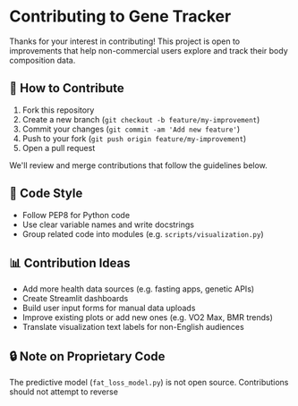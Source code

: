 # Contributing to Gene Tracker

Thanks for your interest in contributing! This project is open to improvements that help non-commercial users explore and track their body composition data.

## 🤝 How to Contribute

1. Fork this repository
2. Create a new branch (`git checkout -b feature/my-improvement`)
3. Commit your changes (`git commit -am 'Add new feature'`)
4. Push to your fork (`git push origin feature/my-improvement`)
5. Open a pull request

We'll review and merge contributions that follow the guidelines below.

## 🧼 Code Style

- Follow PEP8 for Python code
- Use clear variable names and write docstrings
- Group related code into modules (e.g. `scripts/visualization.py`)

## 📊 Contribution Ideas

- Add more health data sources (e.g. fasting apps, genetic APIs)
- Create Streamlit dashboards
- Build user input forms for manual data uploads
- Improve existing plots or add new ones (e.g. VO2 Max, BMR trends)
- Translate visualization text labels for non-English audiences

## 🔒 Note on Proprietary Code

The predictive model (`fat_loss_model.py`) is not open source. Contributions should not attempt to reverse
